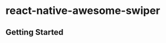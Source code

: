 # react-native-awesome-swiper

## Getting Started

<!--
Check out the [documentation](https://jeongshin.github.io/)
Check out the [storybook](https://silly-kleicha-72e9c9.netlify.app/)
-->
